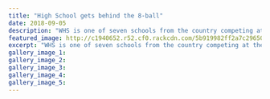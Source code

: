```yaml
---
title: "High School gets behind the 8-ball"
date: 2018-09-05
description: "WHS is one of seven schools from the country competing at the NSS 8-Ball champs this weekend..."
featured_image: http://c1940652.r52.cf0.rackcdn.com/5b919982ff2a7c2965000024/Nick-staples-chron-5-Sept-2018-old-photo.gif
excerpt: "WHS is one of seven schools from the country competing at the NSS 8-Ball champs this weekend."
gallery_image_1: 
gallery_image_2: 
gallery_image_3: 
gallery_image_4: 
gallery_image_5: 
---
```


